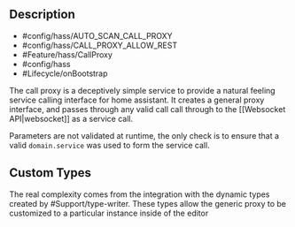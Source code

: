 ## Description

- #config/hass/AUTO_SCAN_CALL_PROXY
- #config/hass/CALL_PROXY_ALLOW_REST
- #Feature/hass/CallProxy
- #config/hass
- #Lifecycle/onBootstrap

The call proxy is a deceptively simple service to provide a natural feeling service calling interface for home assistant. It creates a general proxy interface, and passes through any valid call call through to the [[Websocket API|websocket]] as a service call.

Parameters are not validated at runtime, the only check is to ensure that a valid `domain.service` was used to form the service call.

## Custom Types

The real complexity comes from the integration with the dynamic types created by #Support/type-writer. These types allow the generic proxy to be customized to a particular instance inside of the editor